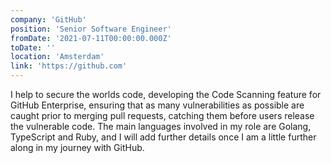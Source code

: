 ```yaml
---
company: 'GitHub'
position: 'Senior Software Engineer'
fromDate: '2021-07-11T00:00:00.000Z'
toDate: ''
location: 'Amsterdam'
link: 'https://github.com'
---
```


I help to secure the worlds code, developing the Code Scanning feature for GitHub Enterprise, ensuring that as many vulnerabilities as possible are caught prior to merging pull requests, catching them before users release the vulnerable code. The main languages involved in my role are Golang, TypeScript and Ruby, and I will add further details once I am a little further along in my journey with GitHub.
